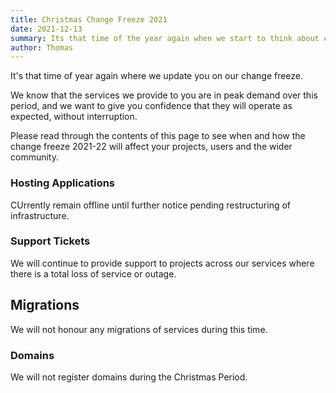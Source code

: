 ```yaml
---
title: Christmas Change Freeze 2021
date: 2021-12-13
summary: Its that time of the year again when we start to think about changes and maintenance around the Christmas Period
author: Thomas
---
```


It's that time of year again where we update you on our change freeze.

We know that the services we provide to you are in peak demand over this period, and we want to give you confidence that they will operate as expected, without interruption.

Please read through the contents of this page to see when and how the change freeze 2021-22 will affect your projects, users and the wider community.

### Hosting Applications

CUrrently remain offline until further notice pending restructuring of infrastructure.

### Support Tickets

We will continue to provide support to projects across our services where there is a total loss of service or outage.  

## Migrations

We will not honour any migrations of services during this time. 

### Domains

We will not register domains during the Christmas Period. 
